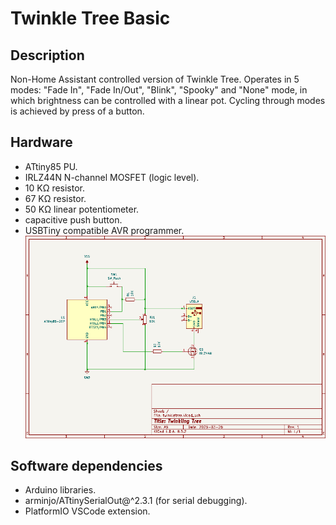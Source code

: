 # Twinkle Tree Basic

## Description
Non-Home Assistant controlled version of Twinkle Tree.  Operates
in 5 modes: "Fade In", "Fade In/Out", "Blink", "Spooky" and "None"
mode, in which brightness can be controlled with a linear pot. 
Cycling through modes is achieved by press of a button.

## Hardware
- ATtiny85 PU.
- IRLZ44N N-channel MOSFET (logic level).
- 10 K&#937; resistor.
- 67 K&#937; resistor.
- 50 K&#937; linear potentiometer.
- capacitive push button.
- USBTiny compatible AVR programmer.
![Schematic](/assets/schem.png)

## Software dependencies
- Arduino libraries.
- arminjo/ATtinySerialOut@^2.3.1 (for serial debugging). 
- PlatformIO VSCode extension.